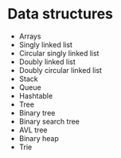 # Data structures

- Arrays
- Singly linked list
- Circular singly linked list
- Doubly linked list
- Doubly circular linked list
- Stack
- Queue
- Hashtable
- Tree
- Binary tree
- Binary search tree
- AVL tree
- Binary heap
- Trie